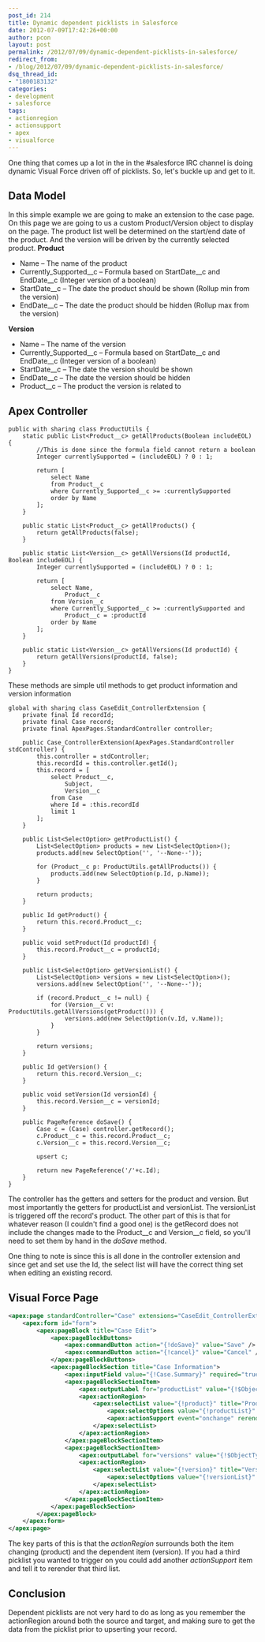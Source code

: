 ```yaml
---
post_id: 214
title: Dynamic dependent picklists in Salesforce
date: 2012-07-09T17:42:26+00:00
author: pcon
layout: post
permalink: /2012/07/09/dynamic-dependent-picklists-in-salesforce/
redirect_from:
- /blog/2012/07/09/dynamic-dependent-picklists-in-salesforce/
dsq_thread_id:
- "1800183132"
categories:
- development
- salesforce
tags:
- actionregion
- actionsupport
- apex
- visualforce
---
```

One thing that comes up a lot in the in the #salesforce IRC channel is doing dynamic Visual Force driven off of picklists.  So, let's buckle up and get to it.

## Data Model

In this simple example we are going to make an extension to the case page.  On this page we are going to us a custom Product/Version object to display on the page.  The product list well be determined on the start/end date of the product.  And the version will be driven by the currently selected product. **Product**

* Name &#8211; The name of the product
* Currently\_Supported\_\_c &#8211; Formula based on StartDate\_\_c and EndDate__c (Integer version of a boolean)
* StartDate__c &#8211; The date the product should be shown (Rollup min from the version)
* EndDate__c &#8211; The date the product should be hidden (Rollup max from the version)

**Version**

* Name &#8211; The name of the version
* Currently\_Supported\_\_c &#8211; Formula based on StartDate\_\_c and EndDate__c (Integer version of a boolean)
* StartDate__c &#8211; The date the version should be shown
* EndDate__c &#8211; The date the version should be hidden
* Product__c &#8211; The product the version is related to

<!--more-->

## Apex Controller

```apex
public with sharing class ProductUtils {
    static public List<Product__c> getAllProducts(Boolean includeEOL) {
        //This is done since the formula field cannot return a boolean
        Integer currentlySupported = (includeEOL) ? 0 : 1;

        return [
            select Name
            from Product__c
            where Currently_Supported__c >= :currentlySupported
            order by Name
        ];
    }

    public static List<Product__c> getAllProducts() {
        return getAllProducts(false);
    }

    public static List<Version__c> getAllVersions(Id productId, Boolean includeEOL) {
        Integer currentlySupported = (includeEOL) ? 0 : 1;

        return [
            select Name,
                Product__c
            from Version__c
            where Currently_Supported__c >= :currentlySupported and
                Product__c = :productId
            order by Name
        ];
    }

    public static List<Version__c> getAllVersions(Id productId) {
        return getAllVersions(productId, false);
    }
}
```

These methods are simple util methods to get product information and version information

```apex
global with sharing class CaseEdit_ControllerExtension {
    private final Id recordId;
    private final Case record;
    private final ApexPages.StandardController controller;

    public Case_ControllerExtension(ApexPages.StandardController stdController) {
        this.controller = stdController;
        this.recordId = this.controller.getId();
        this.record = [
            select Product__c,
                Subject,
                Version__c
            from Case
            where Id = :this.recordId
            limit 1
        ];
    }

    public List<SelectOption> getProductList() {
        List<SelectOption> products = new List<SelectOption>();
        products.add(new SelectOption('', '--None--'));

        for (Product__c p: ProductUtils.getAllProducts()) {
            products.add(new SelectOption(p.Id, p.Name));
        }

        return products;
    }

    public Id getProduct() {
        return this.record.Product__c;
    }

    public void setProduct(Id productId) {
        this.record.Product__c = productId;
    }

    public List<SelectOption> getVersionList() {
        List<SelectOption> versions = new List<SelectOption>();
        versions.add(new SelectOption('', '--None--'));

        if (record.Product__c != null) {
            for (Version__c v: ProductUtils.getAllVersions(getProduct())) {
                versions.add(new SelectOption(v.Id, v.Name));
            }
        }

        return versions;
    }

    public Id getVersion() {
        return this.record.Version__c;
    }

    public void setVersion(Id versionId) {
        this.record.Version__c = versionId;
    }

    public PageReference doSave() {
        Case c = (Case) controller.getRecord();
        c.Product__c = this.record.Product__c;
        c.Version__c = this.record.Version__c;

        upsert c;

        return new PageReference('/'+c.Id);
    }
}
```

The controller has the getters and setters for the product and version.  But most importantly the getters for productList and versionList.  The versionList is triggered off the record's product.  The other part of this is that for whatever reason (I couldn't find a good one) is the getRecord does not include the changes made to the Product\_\_c and Version\_\_c field, so you'll need to set them by hand in the _doSave_ method.

One thing to note is since this is all done in the controller extension and since get and set use the Id, the select list will have the correct thing set when editing an existing record.

## Visual Force Page

```xml
<apex:page standardController="Case" extensions="CaseEdit_ControllerExtension" title="Case Edit" tabStyle="Case">
    <apex:form id="form">
        <apex:pageBlock title="Case Edit">
            <apex:pageBlockButtons>
                <apex:commandButton action="{!doSave}" value="Save" />
                <apex:commandButton action="{!cancel}" value="Cancel" />
            </apex:pageBlockButtons>
            <apex:pageBlockSection title="Case Information">
                <apex:inputField value="{!Case.Summary}" required="true" />
                <apex:pageBlockSectionItem>
                    <apex:outputLabel for="productList" value="{!$ObjectType.Case.fields.Product__c.label}" />
                    <apex:actionRegion>
                        <apex:selectList value="{!product}" title="Product" size="1" id="products">
                            <apex:selectOptions value="{!productList}" />
                            <apex:actionSupport event="onchange" rerender="versions" />
                        </apex:selectList>
                    </apex:actionRegion>
                </apex:pageBlockSectionItem>
                <apex:pageBlockSectionItem>
                    <apex:outputLabel for="versions" value="{!$ObjectType.Case.fields.Version__c.label}" />
                    <apex:actionRegion>
                        <apex:selectList value="{!version}" title="Version" size="1" id="versions">
                            <apex:selectOptions value="{!versionList}" />
                        </apex:selectList>
                    </apex:actionRegion>
                </apex:pageBlockSectionItem>
            </apex:pageBlockSection>
        </apex:pageBlock>
    </apex:form>
</apex:page>
```

The key parts of this is that the _actionRegion_ surrounds both the item changing (product) and the dependent item (version).  If you had a third picklist you wanted to trigger on you could add another _actionSupport_ item and tell it to rerender that third list.

## Conclusion

Dependent picklists are not very hard to do as long as you remember the actionRegion around both the source and target, and making sure to get the data from the picklist prior to upserting your record.